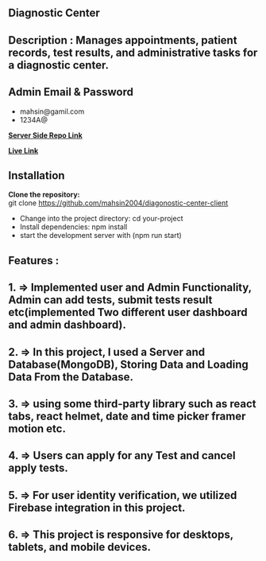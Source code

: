## Diagnostic Center
## Description : Manages appointments, patient records, test results, and administrative tasks for a diagnostic center.

## Admin Email & Password
<ul>
  <li>mahsin@gamil.com</li>
  <li>1234A@</li>
</ul>

**[Server Side Repo Link](https://github.com/mahsin2004/diagonostic-center-server)**

**[Live Link](https://b8a12-server-client.web.app)**

## Installation

**Clone the repository:** <br/>
git clone https://github.com/mahsin2004/diagonostic-center-client

<ul>
  <li>
Change into the project directory: cd your-project</li>
<li>
Install dependencies: npm install</li>
<li>start the development server with (npm run start)</li>
</ul>

## Features :
## 1. => Implemented user and Admin Functionality, Admin can add tests, submit tests result etc(implemented Two different user dashboard and admin dashboard).
## 2. => In this project, I used a Server and Database(MongoDB), Storing Data and Loading Data From the Database.
## 3. => using some third-party library such as react tabs, react helmet, date and time picker framer motion etc.
## 4. => Users can apply for any Test and cancel apply tests.
## 5. => For user identity verification, we utilized Firebase integration in this project.
## 6. => This project is responsive for desktops, tablets, and mobile devices. 
